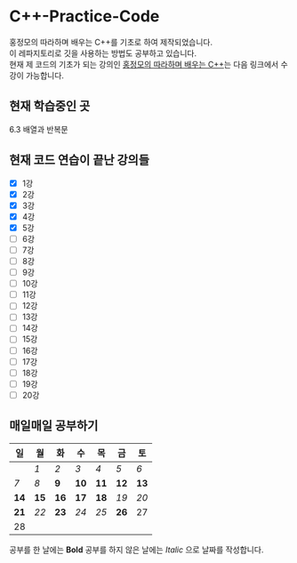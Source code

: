 # C++-Practice-Code
홍정모의 따라하며 배우는 C++를 기초로 하여 제작되었습니다.  
이 레파지토리로 깃을 사용하는 방법도 공부하고 있습니다.  
현재 제 코드의 기초가 되는 강의인 [홍정모의 따라하며 배우는 C++](https://www.inflearn.com/course/following-c-plus)는 다음 링크에서 수강이 가능합니다.

## 현재 학습중인 곳
6.3 배열과 반복문

## 현재 코드 연습이 끝난 강의들
- [X] 1강
- [X] 2강
- [X] 3강
- [X] 4강
- [X] 5강
- [ ] 6강
- [ ] 7강
- [ ] 8강
- [ ] 9강
- [ ] 10강
- [ ] 11강
- [ ] 12강
- [ ] 13강
- [ ] 14강
- [ ] 15강
- [ ] 16강
- [ ] 17강
- [ ] 18강
- [ ] 19강
- [ ] 20강

## 매일매일 공부하기
| 일 | 월 | 화 | 수 | 목 | 금 | 토 |
|---|---|---|---|---|---|---|
|   | _1_ | _2_ | _3_ | _4_ | _5_ | _6_ |
| _7_ | _8_ | **9** | **10** | **11** | **12** | **13** |
| **14** | **15** | **16** | **17** | **18** | _19_ | _20_ |
| **21** | _22_ | **23** | _24_ | _25_ | **26** | 27 |
| 28 |   |   |   |   |   |   |

공부를 한 날에는 **Bold** 공부를 하지 않은 날에는 _Italic_ 으로 날짜를 작성합니다.
